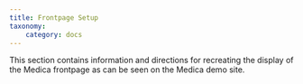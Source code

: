 ```yaml
---
title: Frontpage Setup
taxonomy:
    category: docs
---
```



This section contains information and directions for recreating the display of the Medica frontpage as can be seen on the Medica demo site.
